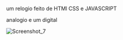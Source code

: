 um relogio feito de HTMl CSS e JAVASCRIPT

analogio e um digital

![Screenshot_7](https://user-images.githubusercontent.com/105392250/211680901-9ca50f1e-cb78-468a-afac-c1fb878bcd10.png)
